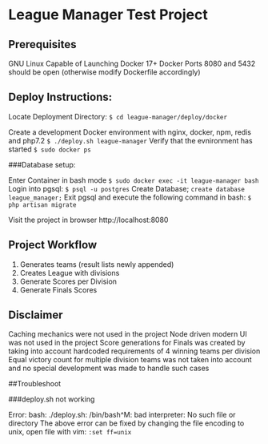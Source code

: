 # League Manager Test Project

## Prerequisites

 GNU Linux Capable of Launching Docker 17+
 Docker
 Ports 8080 and 5432 should be open (otherwise modify Dockerfile accordingly)

## Deploy Instructions:

Locate Deployment Directory:
```$ cd league-manager/deploy/docker```

Create a development Docker environment with nginx, docker, npm, redis and php7.2
```$ ./deploy.sh league-manager```
Verify that the evnironment has started
```$ sudo docker ps```

###Database setup:

Enter Container in bash mode
```$ sudo docker exec -it league-manager bash```
Login into pgsql:
```$ psql -u postgres```
Create Database;
```create database league_manager;```
Exit pgsql and execute the following command in bash:
```$ php artisan migrate```


Visit the project in browser
http://localhost:8080

## Project Workflow

1) Generates teams (result lists newly appended)
2) Creates League with divisions
3) Generate Scores per Division
4) Generate Finals Scores

## Disclaimer

Caching mechanics were not used in the project
Node driven modern UI was not used in the project
Score generations for Finals was created by taking into account hardcoded requirements of 4 winning teams per division
Equal victory count for multiple division teams was not taken into account and no special development was made to handle such cases

##Troubleshoot

###deploy.sh not working

Error:
bash: ./deploy.sh: /bin/bash^M: bad interpreter: No such file or directory
The above error can be fixed by changing the file encoding to unix, open file with vim:
```:set ff=unix```


